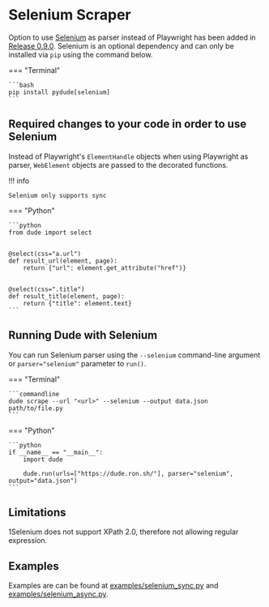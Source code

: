 # Selenium Scraper

Option to use [Selenium](https://github.com/SeleniumHQ/Selenium) as parser instead of Playwright has been added in [Release 0.9.0](https://github.com/roniemartinez/dude/releases/tag/0.9.0).
Selenium is an optional dependency and can only be installed via `pip` using the command below.

=== "Terminal"

    ```bash
    pip install pydude[selenium]
    ```

## Required changes to your code in order to use Selenium

Instead of Playwright's `ElementHandle` objects when using Playwright as parser, `WebElement` objects are passed to the decorated functions.

!!! info

    Selenium only supports sync

=== "Python"

    ```python
    from dude import select


    @select(css="a.url")
    def result_url(element, page):
        return {"url": element.get_attribute("href")}
    
    
    @select(css=".title")
    def result_title(element, page):
        return {"title": element.text}
    ```

## Running Dude with Selenium 

You can run Selenium parser using the `--selenium` command-line argument or `parser="selenium"` parameter to `run()`.

=== "Terminal"

    ```commandline
    dude scrape --url "<url>" --selenium --output data.json path/to/file.py
    ```

=== "Python"

    ```python
    if __name__ == "__main__":
        import dude

        dude.run(urls=["https://dude.ron.sh/"], parser="selenium", output="data.json")
    ```

## Limitations

1Selenium does not support XPath 2.0, therefore not allowing regular expression.

## Examples

Examples are can be found at [examples/selenium_sync.py](https://github.com/roniemartinez/dude/tree/master/examples/selenium_sync.py) and [examples/selenium_async.py](https://github.com/roniemartinez/dude/tree/master/examples/selenium_async.py).